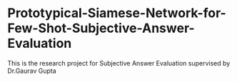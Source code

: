 # Prototypical-Siamese-Network-for-Few-Shot-Subjective-Answer-Evaluation
This is the research project for Subjective Answer Evaluation supervised by Dr.Gaurav Gupta


